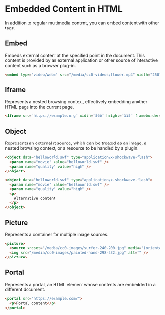 # Embedded Content in HTML

In addition to regular multimedia content, you can embed content with other tags.

## Embed

Embeds external content at the specified point in the document. This content is provided by an external application or other source of interactive content such as a browser plug-in.

```html
<embed type="video/webm" src="/media/cc0-videos/flower.mp4" width="250" height="200" />
```

## Iframe

Represents a nested browsing context, effectively embedding another HTML page into the current page.

```html
<iframe src="https://example.org" width="560" height="315" frameborder="0" allowfullscreen></iframe>
```

## Object

Represents an external resource, which can be treated as an image, a nested browsing context, or a resource to be handled by a plugin.

```html
<object data="helloworld.swf" type="application/x-shockwave-flash">
  <param name="movie" value="helloworld.swf" />
  <param name="quality" value="high" />
</object>

<object data="helloworld.swf" type="application/x-shockwave-flash">
  <param name="movie" value="helloworld.swf" />
  <param name="quality" value="high" />
  <p>
    Alternative content
  </p>
</object>
```

## Picture

Represents a container for multiple image sources.

```html
<picture>
  <source srcset="/media/cc0-images/surfer-240-200.jpg" media="(orientation: portrait)" />
  <img src="/media/cc0-images/painted-hand-298-332.jpg" alt="" />
</picture>
```

## Portal

Represents a portal, an HTML element whose contents are embedded in a different document.

```html
<portal src="https://example.com/">
  <p>Portal content</p>
</portal>
```

